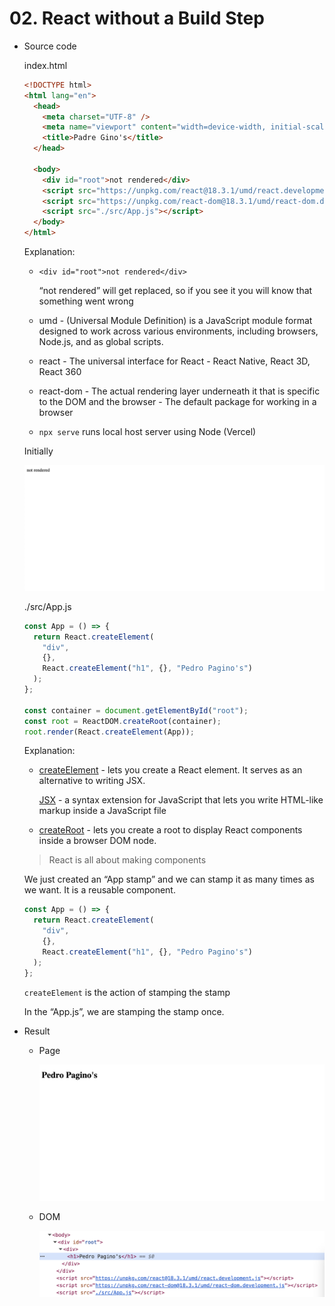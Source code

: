 # 02. React without a Build Step

- Source code
    
    index.html
    
    ```html
    <!DOCTYPE html>
    <html lang="en">
      <head>
        <meta charset="UTF-8" />
        <meta name="viewport" content="width=device-width, initial-scale=1.0" />
        <title>Padre Gino's</title>
      </head>
    
      <body>
        <div id="root">not rendered</div>
        <script src="https://unpkg.com/react@18.3.1/umd/react.development.js"></script>
        <script src="https://unpkg.com/react-dom@18.3.1/umd/react-dom.development.js"></script>
        <script src="./src/App.js"></script>
      </body>
    </html>
    ```
    
    Explanation:
    
    - `<div id="root">not rendered</div>`
        
        “not rendered” will get replaced, so if you see it you will know that something went wrong
        
    - umd - (Universal Module Definition) is a JavaScript module format designed to work across various environments, including browsers, Node.js, and as global scripts.
    - react - The universal interface for React - React Native, React 3D, React 360
    - react-dom - The actual rendering layer underneath it that is specific to the DOM and the browser - The default package for working in a browser
    - `npx serve`  runs local host server using Node (Vercel)
    
    Initially
    
    ![image.png](./image/image_01.png)
    
    ./src/App.js
    
    ```jsx
    const App = () => {
      return React.createElement(
        "div",
        {},
        React.createElement("h1", {}, "Pedro Pagino's")
      );
    };
    
    const container = document.getElementById("root");
    const root = ReactDOM.createRoot(container);
    root.render(React.createElement(App));
    ```
    
    Explanation:
    
    - [createElement](https://react.dev/reference/react/createElement) - lets you create a React element. It serves as an alternative to writing JSX.
        
        [JSX](https://react.dev/learn/writing-markup-with-jsx) - a syntax extension for JavaScript that lets you write HTML-like markup inside a JavaScript file
        
    - [createRoot](https://react.dev/reference/react-dom/client/createRoot) - lets you create a root to display React components inside a browser DOM node.
    
    > React is all about making components
    > 
    
    We just created an “App stamp” and we can stamp it as many times as we want. It is a reusable component.
    
    ```jsx
    const App = () => {
      return React.createElement(
        "div",
        {},
        React.createElement("h1", {}, "Pedro Pagino's")
      );
    };
    ```
    
    `createElement`  is the action of stamping the stamp
    
    In the “App.js”, we are stamping the stamp once.
    
- Result
    - Page
        
        ![image.png](./image/image_02.png)
        
    - DOM
        
        ![image.png](./image/image_03.png)